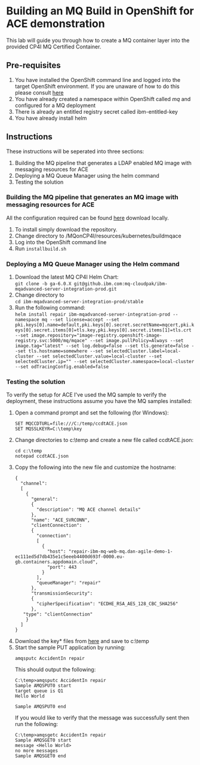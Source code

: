 # Building an MQ Build in OpenShift for ACE demonstration
This lab will guide you through how to create a MQ container layer into the provided CP4I MQ Certified Container. 


## Pre-requisites
1. You have installed the OpenShift command line and logged into the target OpenShift environment. If you are unaware of how to do this please consult [here](https://docs.openshift.com/container-platform/4.2/cli_reference/openshift_cli/getting-started-cli.html)
1. You have already created a namespace within OpenShift called *mq* and configured for a MQ deployment
1. There is already an entitled registry secret called ibm-entitled-key
1. You have already install helm

## Instructions
These instructions will be seperated into three sections:
1. Building the MQ pipeline that generates a LDAP enabled MQ image with messaging resources for ACE
1. Deploying a MQ Queue Manager using the helm command
1. Testing the solution

### Building the MQ pipeline that generates an MQ image with messaging resources for ACE
All the configuration required can be found [here](https://github.ibm.com/CALLUMJ/MQonCP4I/tree/master/resources/kubernetes/buildldapmq) download locally.
1. To install simply download the repository.     
2. Change directory to <github download>/MQonCP4I/resources/kubernetes/buildmqace
2. Log into the OpenShift command line
2. Run ```installbuild.sh```

### Deploying a MQ Queue Manager using the Helm command
1. Download the latest MQ CP4I Helm Chart:     
   ```git clone -b ga-6.0.X git@github.ibm.com:mq-cloudpak/ibm-mqadvanced-server-integration-prod.git```
1. Change directory to      
   ``cd ibm-mqadvanced-server-integration-prod/stable``
1. Run the following command:     
   ```helm install repair ibm-mqadvanced-server-integration-prod --namespace mq --set license=accept --set pki.keys[0].name=default,pki.keys[0].secret.secretName=mqcert,pki.keys[0].secret.items[0]=tls.key,pki.keys[0].secret.items[1]=tls.crt --set image.repository="image-registry.openshift-image-registry.svc:5000/mq/mqace" --set image.pullPolicy=Always --set image.tag="latest" --set log.debug=false --set tls.generate=false --set tls.hostname=somewhere --set selectedCluster.label=local-cluster --set selectedCluster.value=local-cluster --set selectedCluster.ip="" --set selectedCluster.namespace=local-cluster --set odTracingConfig.enabled=false```

### Testing the solution
To verify the setup for ACE I've used the MQ sample to verify the deployment, 
these instructions assume you have the MQ samples installed:
1. Open a command prompt and set the following (for Windows):      
   ```
   SET MQCCDTURL=file:///C:/temp/ccdtACE.json
   SET MQSSLKEYR=C:\temp\key
   ```
1. Change directories to c:\temp and create a new file called ccdtACE.json:         
   ```
   cd c:\temp
   notepad ccdtACE.json
   ```
1. Copy the following into the new file and customize the hostname:       
   ```
   {
     "channel":
     [
       {
         "general":
         {
           "description": "MQ ACE channel details"
         },
         "name": "ACE_SVRCONN",
         "clientConnection":
         {
           "connection":
           [
             {
               "host": "repair-ibm-mq-web-mq.dan-agile-demo-1-ec111ed5d7db435e1c5eeeb4400d693f-0000.eu-gb.containers.appdomain.cloud",
               "port": 443
             }
           ],
           "queueManager": "repair"
         },
         "transmissionSecurity":
         {
           "cipherSpecification": "ECDHE_RSA_AES_128_CBC_SHA256"
         },
   	  "type": "clientConnection"
       }
     ]
   }
   ```
1. Download the key* files from [here](https://github.ibm.com/CALLUMJ/MQonCP4I/tree/master/resources/tls) and save to c:\temp
1. Start the sample PUT application by running:     
   ```
   amqsputc AccidentIn repair
   ```
   This should output the following:    
   ```
   C:\temp>amqsputc AccidentIn repair
   Sample AMQSPUT0 start
   target queue is Q1
   Hello World

   Sample AMQSPUT0 end
   ```
   If you would like to verify that the message was successfully sent then run the following:      
   ```
   C:\temp>amqsgetc AccidentIn repair
   Sample AMQSGET0 start
   message <Hello World>
   no more messages
   Sample AMQSGET0 end
   ```
 
